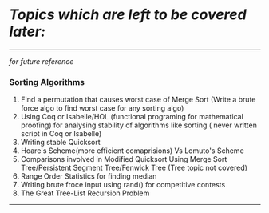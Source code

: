 
# *Topics which are left to be covered later:*
----------  
*for future reference*
### Sorting Algorithms

1. Find a permutation that causes worst case of Merge Sort (Write a brute force algo to find worst case for any sorting algo) 
2. Using Coq or Isabelle/HOL (functional programing for mathematical proofing) for analysing stability of algorithms like sorting ( never written script in Coq or Isabelle)
3. Writing stable Quicksort 
4. Hoare's Scheme(more efficient comaprisions) Vs Lomuto's Scheme 
5. Comparisons involved in Modified Quicksort Using Merge Sort Tree/Persistent Segment Tree/Fenwick Tree (Tree topic not covered)
6. Range Order Statistics for finding median
7. Writing brute froce input using rand() for competitive contests
8. The Great Tree-List Recursion Problem

----------

